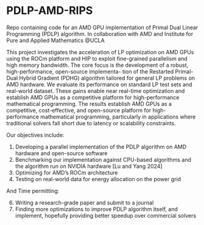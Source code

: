 # PDLP-AMD-RIPS
Repo containing code for an AMD GPU implementation of Primal Dual Linear Programming (PDLP) algorithm. In collaboration with AMD and Institute for Pure and Applied Mathematics @UCLA

This project investigates the acceleration of LP optimization on AMD GPUs using the ROCm platform and HIP to exploit fine-grained parallelism and high memory bandwidth. The core focus is the development of a robust, high-performance, open-source implementa-
tion of the Restarted Primal-Dual Hybrid Gradient (PDHG) algorithm tailored for general LP problems on AMD hardware. We evaluate its performance on standard LP test sets and real-world dataset. These gains enable near real-time optimization and establish AMD
GPUs as a competitive platform for high-performance mathematical programming. The results establish AMD GPUs as a competitive, cost-effective, and open-source platform for high-performance mathematical programming, particularly in applications where traditional solvers fall short due to latency or scalability constraints.

Our objectives include: 
1. Developing a parallel implementation of the PDLP algorithm on AMD hardware and open-source software
2. Benchmarking our implementation against CPU-based algorithms and the algorithm run
on NVIDIA hardware [Lu and Yang 2024]
3. Optimizing for AMD’s ROCm architecture
4. Testing on real-world data for energy allocation on the power grid

And Time permitting:

6. Writing a research-grade paper and submit to a journal
7. Finding more optimizations to improve PDLP algorithm itself, and implement,
hopefully providing better speedup over commercial solvers

